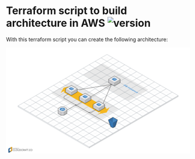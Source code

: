 # Terraform script to build architecture in AWS ![version][version-badge]

[version-badge]: https://img.shields.io/badge/version-0.0.3-blue.svg

With this terraform script you can create the following architecture:

![](./reference_arch.png)
